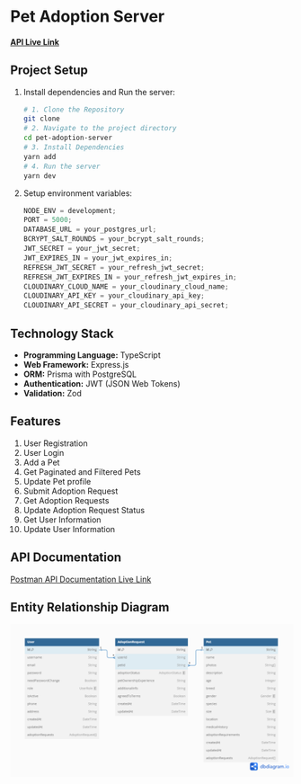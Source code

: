 # Pet Adoption Server

#### [API Live Link]()

## Project Setup

1. Install dependencies and Run the server:

   ```bash
   # 1. Clone the Repository
   git clone
   # 2. Navigate to the project directory
   cd pet-adoption-server
   # 3. Install Dependencies
   yarn add
   # 4. Run the server
   yarn dev
   ```

1. Setup environment variables:

   ```js
   NODE_ENV = development;
   PORT = 5000;
   DATABASE_URL = your_postgres_url;
   BCRYPT_SALT_ROUNDS = your_bcrypt_salt_rounds;
   JWT_SECRET = your_jwt_secret;
   JWT_EXPIRES_IN = your_jwt_expires_in;
   REFRESH_JWT_SECRET = your_refresh_jwt_secret;
   REFRESH_JWT_EXPIRES_IN = your_refresh_jwt_expires_in;
   CLOUDINARY_CLOUD_NAME = your_cloudinary_cloud_name;
   CLOUDINARY_API_KEY = your_cloudinary_api_key;
   CLOUDINARY_API_SECRET = your_cloudinary_api_secret;
   ```

## Technology Stack

- **Programming Language:** TypeScript
- **Web Framework:** Express.js
- **ORM:** Prisma with PostgreSQL
- **Authentication:** JWT (JSON Web Tokens)
- **Validation:** Zod

## Features

1. User Registration
2. User Login
3. Add a Pet
4. Get Paginated and Filtered Pets
5. Update Pet profile
6. Submit Adoption Request
7. Get Adoption Requests
8. Update Adoption Request Status
9. Get User Information
10. Update User Information

## API Documentation

[Postman API Documentation Live Link]()

## Entity Relationship Diagram

![ERD](./ERD.png)
